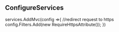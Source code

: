 ## ConfigureServices
services.AddMvc(config =>{
    //redirect request to https
    config.Filters.Add(new RequireHttpsAttribute());
})